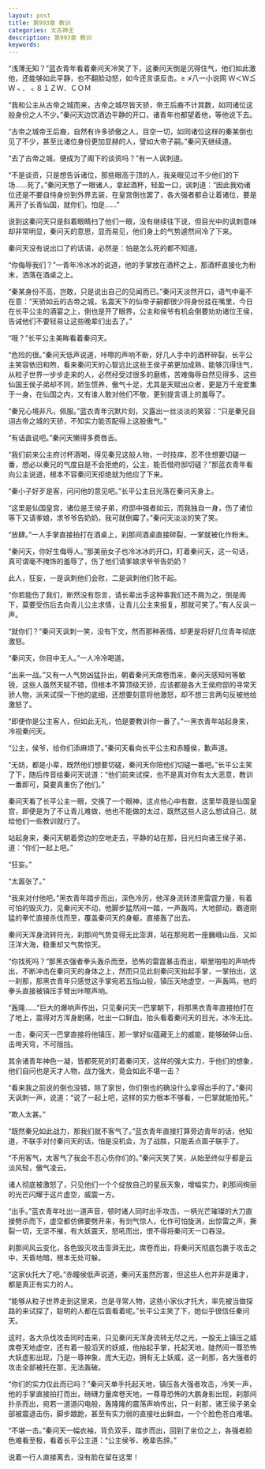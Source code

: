 ```yaml
---
layout: post
title: 第993章 教训
categories: 太古神王
description: 第993章 教训
keywords:
---
```


“浅薄无知？”蓝衣青年看着秦问天冷笑了下，这秦问天倒是沉得住气，他们如此激他，还能够如此平静，也不翻脸动怒，如今还言语反击。≥ ≯八一小说网  Ｗ＜Ｗ≦Ｗ﹤．﹤８１ＺＷ．ＣＯＭ

“我和公主从古帝之城而来，古帝之城尽皆天骄，帝王后裔不计其数，如同诸位这般身份之人不少。”秦问天边饮酒边平静的开口，诸青年也都望着他，等他说下去。

“古帝之城帝王后裔，自然有许多骄傲之人，目空一切，如同诸位这样的秦某倒也见了不少，甚至比诸位身份更加显赫的人，譬如大帝子嗣。”秦问天继续道。

“去了古帝之城，便成为了阁下的谈资吗？”有一人讽刺道。

“不是谈资，只是想告诉诸位，那些眼高于顶的人，我亲眼见过不少他们的下场……死了。”秦问天憋了一眼诸人，拿起酒杯，轻盈一口，讽刺道：“因此我劝诸位还是不要自恃身份到外界去装，在皇宫倒也罢了，各大强者都会让着诸位，要是离开了长青仙国，就你们，怕是……”

说到这秦问天只是斜着眼睛扫了他们一眼，没有继续往下说，但目光中的讽刺意味却非常明显，秦问天的意思，显而易见，他们身上的气势遽然间冷了下来。

秦问天没有说出口了的话语，必然是：怕是怎么死的都不知道。

“你侮辱我们？”一青年冷冰冰的说道，他的手掌放在酒杯之上，那酒杯直接化为粉末，洒落在酒桌之上。

“秦某身份不高，岂敢，只是说出自己的见闻而已。”秦问天淡然开口，语气中毫不在意：“天骄如云的古帝之城，名震天下的仙帝子嗣都很少将身份挂在嘴里，今日在长平公主的酒宴之上，倒也是开了眼界，公主和侯爷有机会倒要劝劝诸位王侯，告诫他们不要轻易让这些晚辈们出去了。”

“哦？”长平公主美眸看着秦问天。

“危险的很。”秦问天低声说道，咔嚓的声响不断，好几人手中的酒杯碎裂，长平公主笑容依旧和煦，看来秦问天的心智远比这些王侯子弟更加成熟，能够沉得住气，从粒子世界一步步走来的人，必然经受过很多的磨练，苦难侮辱自然见得多，这些仙国王侯子弟却不同，娇生惯养，傲气十足，尤其是天赋出众者，更是万千宠爱集于一身，在仙国之内，又有谁人敢对他们不敬，更别提言语上的羞辱了。

“秦兄心境非凡，佩服。”蓝衣青年沉默片刻，又露出一丝淡淡的笑容：“只是秦兄自诩古帝之城的天骄，不知实力能否配得上这股傲气。”

“有话直说吧。”秦问天懒得多费唇舌。

“我们前来公主府讨杯酒喝，得见秦兄这般人物，一时技痒，忍不住想要切磋一番，想必以秦兄的气度自是不会拒绝的，公主，能否借府邸切磋？”那蓝衣青年看向公主说道，根本不容秦问天拒绝就为他应了下来。

“秦小子好歹是客，问问他的意见吧。”长平公主目光落在秦问天身上。

“这里是仙国皇宫，诸位是王侯子弟，府邸中强者如云，而我独自一身，伤了诸位等下又请爹娘，求爷爷告奶奶，我可就倒霉了。”秦问天淡淡的笑了笑。

“放肆。”一人手掌直接拍打在酒桌上，刹那间酒桌直接碎裂，一掌就被化作粉末。

“秦问天，你好生侮辱人。”那美丽女子也冷冰冰的开口，盯着秦问天，这一句话，真可谓毫不掩饰的羞辱了，伤了他们请爹娘求爷爷告奶奶？

此人，狂妄，一是讽刺他们会败，二是讽刺他们败不起。

“你若能伤了我们，断然没有怨言，请长辈出手这种事我们还不屑为之，倒是阁下，莫要受伤后去向青儿公主求情，让青儿公主来报复，那就可笑了。”有人反讽一声。

“就你们？”秦问天讽刺一笑，没有下文，然而那种表情，却更是将好几位青年彻底激怒。

“秦问天，你目中无人。”一人冷冷喝道。

“出来一战。”又有一人气势凶猛扑出，朝着秦问天席卷而来，秦问天感知何等敏锐，这些人虽然天赋不错，但根本不算顶级天骄，应该都是各大王侯府邸的寻常天骄人物，派来试探一下他的底细，还想要刻意将他激怒，却不想三言两句反被他给激怒了。

“即便你是公主客人，但如此无礼，怕是要教训你一番了。”一黑衣青年站起身来，冷视秦问天。

“公主，侯爷，给你们添麻烦了。”秦问天看向长平公主和赤瞳侯，歉声道。

“无妨，都是小辈，既然他们想要切磋，秦问天你陪他们切磋一番吧。”长平公主笑了下，随后传音给秦问天说道：“他们前来试探，也不是真对你有太大恶意，教训一番即可，莫要真重伤了他们。”

秦问天看了长平公主一眼，交换了一个眼神，这点他心中有数，这里毕竟是仙国皇宫，即便是为了不让青儿难做，他也不能做的太过，既然这些人这么想试自己，就给他们一些教训就行了。

站起身来，秦问天朝着旁边的空地走去，平静的站在那，目光扫向诸王侯子弟，道：“你们一起上吧。”

“狂妄。”

“太嚣张了。”

“我来对付他吧。”黑衣青年踏步而出，深色冷厉，他浑身流转漆黑雷霆力量，有着可怕的毁灭力，见秦问天不动，他脚步猛然间一踏，一声轰鸣，大地颤动，霸道刚猛的拳忙直接杀伐而至，覆盖秦问天的身躯，直接轰了出去。

秦问天浑身流转符光，刹那间气势变得无比澎湃，站在那宛若一座巍峨山岳、又如汪洋大海，稳重却又气势惊天。

“你找死吗？“那黑衣强者拳头轰杀而至，恐怖的雷霆暴击而出，噼里啪啦的声响传出，不断冲击在秦问天的身体之上，然而只见此刻秦问天抬起手掌，一掌拍出，这一刹那，那黑衣青年只感觉这手掌宛若五指山般，镇压天地虚空，一声轰鸣，他的拳头直接被镇压手臂出咔嚓声响。

“轰隆……”巨大的爆响声传出，只见秦问天一巴掌朝下，将那黑衣青年直接拍打在了地上，震得对方浑身剧痛，吐出一口鲜血，抬头看着秦问天的目光，冰冷无比。

一击，秦问天一巴掌直接将他镇压，那一掌好似蕴藏无上的威能，能够破碎山岳、击垮天穹，不可阻挡。

其余诸青年神色一凝，皆都死死的盯着秦问天，这样的强大实力，乎他们的想象，他们自问也是天才人物，战力强大，竟会如此不堪一击？

“看来我之前说的倒也没错，除了家世，你们倒也的确没什么拿得出手的了。”秦问天讽刺一声，说道：“说了一起上吧，这样的实力根本不够看，一巴掌就能拍死。”

“欺人太甚。”

“既然秦兄如此战力，那我们就不客气了。”蓝衣青年直接打算旁边青年的话，他知道，不联手对付秦问天的话，怕是没机会，为了战胜，只能丢点面子联手了。

“不用客气，太客气了我会不忍心伤你们的。”秦问天笑了笑，从始至终似乎都是云淡风轻，傲气凌云。

诸人彻底被激怒了，只见他们一个个绽放自己的星辰天象，增幅实力，刹那间绚丽的光芒闪耀于这片虚空，威震一方。

“出手。”蓝衣青年吐出一道声音，顿时诸人同时出手攻击，一柄光芒璀璨的大刀直接劈杀而下，虚空都仿佛要劈开来，有剑气惊人，化作可怕旋涡，出惊雷之声，撕裂一切，无坚不摧，有大妖震天，怒吼而出，恨不得将秦问天一口吞没。

刹那间风云变化，各色毁灭攻击澎湃无比，席卷而出，将秦问天彻底包裹于攻击之中，天昏地暗，根本无处可躲。

“这家伙托大了吧。”赤瞳侯低声说道，秦问天虽然厉害，但这些人也并非是庸才，都是真正有实力的人。

“能够从粒子世界走到这里来，岂是寻常人物，这些小家伙才托大，率先被当做探路的来试探了，聪明的人都在后面看着呢。”长平公主笑了下，她似乎很信任秦问天。

这时，各大杀伐攻击同时击来，只见秦问天浑身流转无尽之光，一股无上镇压之威席卷天地虚空，还有着一股滔天的妖威，他抬起手掌，托起天地，陡然间一尊恐怖大妖虚影出现，乃是一尊神象，庞大无边，拥有无上妖威，这一刹那，各大强者的攻击全部被托在那，无法轰破。

“你们的实力仅此而已吗？”秦问天单手托起天地，镇压各大强者攻击，冷笑一声，他的手掌直接拍打而出，磅礴力量席卷天地，一尊尊恐怖的大鹏身影出现，刹那间扑杀而出，宛若一道道闪电般，轰隆隆的震荡声响传出，只一刹那，诸王侯子弟全部被震退击伤，脚步踉跄，甚至有实力弱的直接吐出鲜血，一个个脸色苍白难堪。

“不堪一击。”秦问天一幅衣袖，背负双手，踏步而出，回到了坐位之上，各强者脸色难看至极，看着长平公主道：“公主侯爷、晚辈告辞。”

说着一行人直接离去，没有脸在留在这里！
